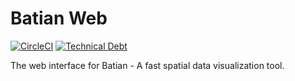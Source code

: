 # Batian Web
[![CircleCI](https://circleci.com/gh/ishuah/batian-web/tree/main.svg?style=svg)](https://circleci.com/gh/ishuah/batian-web/tree/main)
[![Technical Debt](https://sonarcloud.io/api/project_badges/measure?project=ishuah_batian-web&metric=sqale_index)](https://sonarcloud.io/summary/new_code?id=ishuah_batian-web)

The web interface for Batian - A fast spatial data visualization tool.